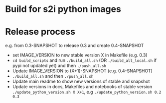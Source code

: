 # Build for s2i python images

# Release process

e.g. from 0.3-SNAPSHOT to release 0.3 and create 0.4-SNAPSHOT

 * set IMAGE_VERSION to new stable version X in Makefile (e.g. 0.3)
  * ```cd build_scripts``` and run ```./build_all.sh``` (OR ```./build_all_local.sh``` if pypi not updated yet) and then ```./push_all.sh```
 * Update IMAGE_VERSION to (X+1)-SNAPSHOT (e.g. 0.4-SNAPSHOT)
  * ```./build_all.sh``` and then ```./push_all.sh```
 * Update main readme to show new versions of stable and snapshot
 * Update versions in docs, Makefiles and notebooks of stable version
    ``` ./update_python_version.sh X X+1```, e.g ```./update_python_version.sh 0.2 0.3```



